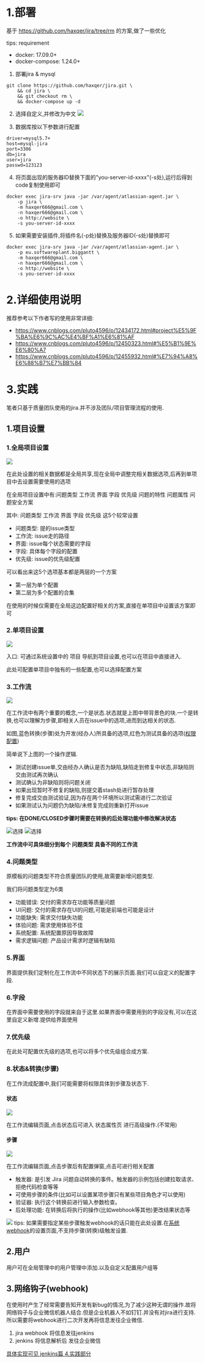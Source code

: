 # 1.部署
基于 https://github.com/haxqer/jira/tree/rm 的方案,做了一些优化

tips: requirement
- docker: 17.09.0+
- docker-compose: 1.24.0+


1. 部署jira & mysql
```docker
git clone https://github.com/haxqer/jira.git \
    && cd jira \
    && git checkout rm \
    && docker-compose up -d
```

2. 选择自定义,并修改为中文
![](./images/jiar_init_language.png)

3. 数据库按以下参数进行配置
```
driver=mysql5.7+
host=mysql-jira
port=3306
db=jira
user=jira
passwd=123123
```

4. 将页面出现的服务器ID替换下面的"you-server-id-xxxx"(-s处),运行后得到code复制使用即可
```docker
docker exec jira-srv java -jar /var/agent/atlassian-agent.jar \
    -p jira \
    -m haxqer666@gmail.com \
    -n haxqer666@gmail.com \
    -o http://website \
    -s you-server-id-xxxx
```

5. 如果需要安装插件,将插件名(-p处)替换及服务器ID(-s处)替换即可
```docker
docker exec jira-srv java -jar /var/agent/atlassian-agent.jar \
    -p eu.softwareplant.biggantt \
    -m haxqer666@gmail.com \
    -n haxqer666@gmail.com \
    -o http://website \
    -s you-server-id-xxxx
```

# 2.详细使用说明
推荐参考以下作者写的使用非常详细:
- https://www.cnblogs.com/pluto4596/p/12434172.html#project%E5%9F%BA%E6%9C%AC%E4%BF%A1%E6%81%AF
- https://www.cnblogs.com/pluto4596/p/12450323.html#%E5%B1%9E%E6%80%A7
- https://www.cnblogs.com/pluto4596/p/12455932.html#%E7%94%A8%E6%88%B7%E7%BB%84

# 3.实践
笔者只基于质量团队使用的jira.并不涉及团队/项目管理流程的使用.

## 1.项目设置
### 1.全局项目设置
![](./images/jira-problem-config.png)

在此处设置的相关数据都是全局共享,现在全局中调整完相关数据选项,后再到单项目中去设置需要使用的选项

在全局项目设置中有:问题类型 工作流 界面 字段 优先级 问题的特性 问题属性 问题安全方案

其中: 问题类型 工作流 界面 字段 优先级 这5个较常设置
- 问题类型: 提的issue类型
- 工作流: issue走的路径
- 界面: issue每个状态需要的字段
- 字段: 具体每个字段的配置
- 优先级: issue的优先级配置

可以看出来这5个选项基本都是两层的一个方案
- 第一层为单个配置
- 第二层为多个配置的合集

在使用的时候仅需要在全局这边配置好相关的方案,直接在单项目中设置该方案即可

### 2.单项目设置
![](./images/jira-issue-type.png)

入口: 可通过系统设置中的 项目 导航到项目设置,也可以在项目中直接进入.

此处可配置单项目中独有的一些配置,也可以选择配置方案

### 3.工作流
![](./images/jira-bug-workflow.png)

在工作流中有两个重要的概念,一个是状态.状态就是上图中带背景色的块.一个是转换,也可以理解为步骤,即相关人员在issue中的选项,进而到达相关的状态.

如图,蓝色转换(步骤)处为开发(经办人)所具备的选项,红色为测试具备的选项([权限配置](#步骤))

简单说下上图的一个操作逻辑.
- 测试创建issue单,交由经办人确认是否为缺陷,缺陷走到修复中状态,非缺陷则交由测试再次确认
- 测试确认为非缺陷则将问题关闭
- 如果出现暂时不修复的缺陷,则提交着stash处进行暂存处理
- 修复完成交由测试验证,因为存在两个环境所以测试需进行二次验证
- 如果测试认为问题仍为缺陷/未修复完成则重新打开issue

**tips: 在DONE/CLOSED步骤时需要在转换的后处理功能中修改解决状态**

![选择](./images/后处理功能1.png)
![选择](./images/后处理功能2.png)

**工作流中可具体细分到每个 问题类型 具备不同的工作流**
### 4.问题类型
原模板的问题类型不符合质量团队的使用,故需要新增问题类型.

我们将问题类型定为6类
- 功能错误: 交付的需求存在功能等质量问题
- UI问题: 交付的需求存在UI的问题,可能是前端也可能是设计
- 功能缺失: 需求交付缺失功能
- 体验问题: 需求使用体验不佳
- 系统配置: 系统配置原因导致故障
- 需求逻辑问题: 产品设计需求时逻辑有缺陷

### 5.界面
界面提供我们定制化在工作流中不同状态下的展示页面.我们可以自定义的配置字段.

### 6.字段
在界面中需要使用的字段就来自于这里.如果界面中需要用到的字段没有,可以在这里自定义新增.提供给界面使用

### 7.优先级
在此处可配置优先级的选项,也可以将多个优先级组合成方案.

### 8.状态&转换(步骤)
在工作流成配置中,我们可能需要将权限具体到步骤及状态下.

#### 状态
![](./images/jira-status-config.png)

在工作流编辑页面,点击状态后可进入 状态属性页 进行高级操作.(不常用)
#### 步骤
![](./images/jira-step-config.png)

在工作流编辑页面,点击步骤后有配置弹窗,点击可进行相关配置

- 触发器: 是引发 Jira 问题自动转换的事件。触发器的示例包括创建拉取请求、拒绝代码检查等等
- 可使用步骤的条件(比如可以设置某项步骤只有某些项目角色才可以使用)
- 验证器: 执行这个转换前进行输入参数检查。
- 后处理功能: 在转换后将执行的操作(比如webhook等其他)更改结果状态等


![](./images/jira-step-webhook.png)
tips: 如果需要指定某些步骤触发webhook的话只能在此处设置.在[系统webhook](#3网络钩子(webhook))的设置页面,不支持步骤(转换)级触发设置.

## 2.用户
用户可在全局管理中的用户管理中添加.以及自定义配置用户组等

## 3.网络钩子(webhook)
在使用时产生了经常需要告知开发有新bug的情况,为了减少这种无谓的操作.故将网络钩子与企业微信机器人结合.但是企业机器人不如钉钉.并没有对jira进行支持.所以需要将webhook进行二次开发再将信息发往企业微信.

1. jira webhook 将信息发往jenkins
2. jenkins 将信息解析后 发往企业微信

[具体实现可见 jenkins篇 4.实践部分](../../21.jenkins/1.jenkins.md#4-实践)

